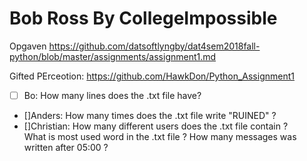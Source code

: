 # Bob Ross By CollegeImpossible

Opgaven https://github.com/datsoftlyngby/dat4sem2018fall-python/blob/master/assignments/assignment1.md

Gifted PErceotion: https://github.com/HawkDon/Python_Assignment1

- [ ] Bo:   How many lines does the .txt file have?  
- []Anders:     How many times does the .txt file write "RUINED" ?  
- []Christian:  How many different users does the .txt file contain ?  
            What is most used word in the .txt file ?
            How many messages was written after 05:00 ?  
